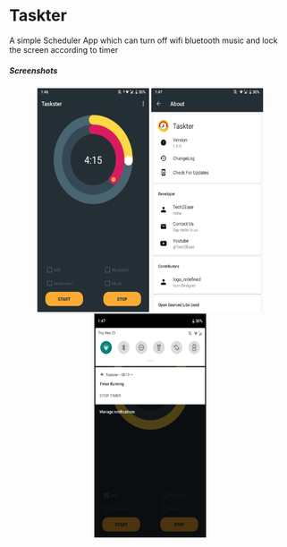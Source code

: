 # Taskter
A simple Scheduler App which can turn off wifi bluetooth music and lock the screen according to timer
<h5>Screenshots</h5>

<div align="center">
    <img src="/2.png" width="200px" height="400px"</img> 
     <img src="/3.png"width="200px" height="400px"</img>
     <img src="/1.png" width="200px" height="400px"</img>
</div>


